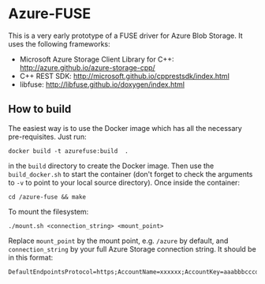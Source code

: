 # Azure-FUSE

This is a very early prototype of a FUSE driver for Azure Blob Storage. It uses the following frameworks:

- Microsoft Azure Storage Client Library for C++: http://azure.github.io/azure-storage-cpp/
- C++ REST SDK: http://microsoft.github.io/cpprestsdk/index.html
- libfuse: http://libfuse.github.io/doxygen/index.html

## How to build

The easiest way is to use the Docker image which has all the necessary pre-requisites. Just run:

```
docker build -t azurefuse:build  .
```

in the `build` directory to create the Docker image. Then use the `build_docker.sh` to start the container (don't forget to check the arguments to `-v` to point to your local source directory). Once inside the container:

```
cd /azure-fuse && make
```

To mount the filesystem:

```
./mount.sh <connection_string> <mount_point>
```

Replace `mount_point` by the mount point, e.g. `/azure` by default, and `connection_string` by your full Azure Storage connection string. It should be in this format:

```
DefaultEndpointsProtocol=https;AccountName=xxxxxx;AccountKey=aaabbbcccddd
```
